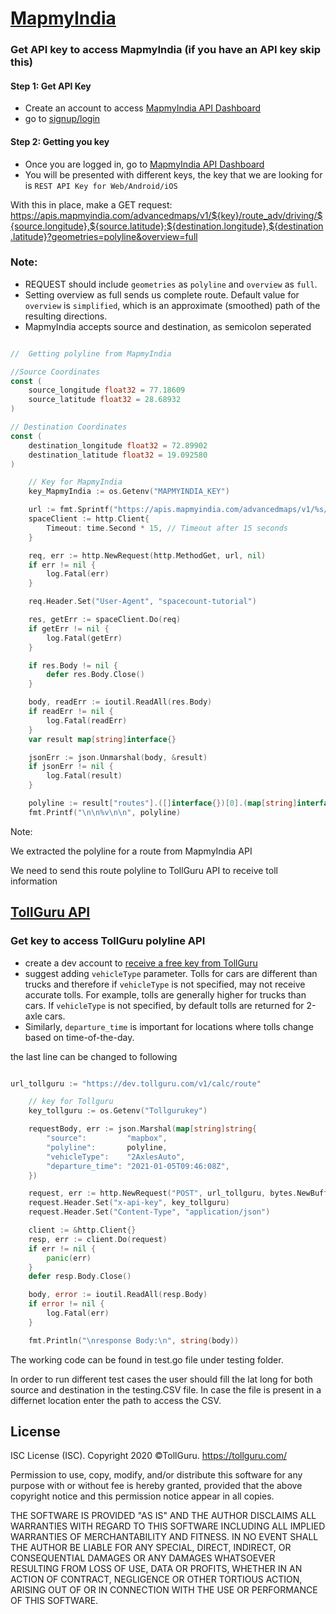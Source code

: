 # [MapmyIndia](https://www.mapmyindia.com/api/)

### Get API key to access MapmyIndia (if you have an API key skip this)
#### Step 1: Get API Key
* Create an account to access [MapmyIndia API Dashboard](https://www.mapmyindia.com/api/dashboard)
* go to [signup/login](https://www.mapmyindia.com/api/login)

#### Step 2: Getting you key
* Once you are logged in, go to [MapmyIndia API Dashboard](https://www.mapmyindia.com/api/dashboard)
* You will be presented with different keys, the key that we are looking
  for is `REST API Key for Web/Android/iOS`

With this in place, make a GET request: https://apis.mapmyindia.com/advancedmaps/v1/${key}/route_adv/driving/${source.longitude},${source.latitude};${destination.longitude},${destination.latitude}?geometries=polyline&overview=full

### Note:
* REQUEST should include `geometries` as `polyline` and `overview` as `full`.
* Setting overview as full sends us complete route. Default value for `overview` is `simplified`, which is an approximate (smoothed) path of the resulting directions.
* MapmyIndia accepts source and destination, as semicolon seperated

```go

//	Getting polyline from MapmyIndia

//Source Coordinates
const (
	source_longitude float32 = 77.18609
	source_latitude float32 = 28.68932
)

// Destination Coordinates
const (
	destination_longitude float32 = 72.89902
	destination_latitude float32 = 19.092580
)

	// Key for MapmyIndia
	key_MapmyIndia := os.Getenv("MAPMYINDIA_KEY")

	url := fmt.Sprintf("https://apis.mapmyindia.com/advancedmaps/v1/%s/route_adv/driving/%v,%v;%v,%v?geometries=polyline&overview=full", key_MapmyIndia, source_longitude, source_latitude, destination_longitude, destination_latitude)
	spaceClient := http.Client{
		Timeout: time.Second * 15, // Timeout after 15 seconds
	}

	req, err := http.NewRequest(http.MethodGet, url, nil)
	if err != nil {
		log.Fatal(err)
	}

	req.Header.Set("User-Agent", "spacecount-tutorial")

	res, getErr := spaceClient.Do(req)
	if getErr != nil {
		log.Fatal(getErr)
	}

	if res.Body != nil {
		defer res.Body.Close()
	}

	body, readErr := ioutil.ReadAll(res.Body)
	if readErr != nil {
		log.Fatal(readErr)
	}
	var result map[string]interface{}

	jsonErr := json.Unmarshal(body, &result)
	if jsonErr != nil {
		log.Fatal(result)
	}

	polyline := result["routes"].([]interface{})[0].(map[string]interface{})["geometry"].(string)
	fmt.Printf("\n\n%v\n\n", polyline)
```

Note:

We extracted the polyline for a route from MapmyIndia API

We need to send this route polyline to TollGuru API to receive toll information

## [TollGuru API](https://tollguru.com/developers/docs/)

### Get key to access TollGuru polyline API
* create a dev account to [receive a free key from TollGuru](https://tollguru.com/developers/get-api-key)
* suggest adding `vehicleType` parameter. Tolls for cars are different than trucks and therefore if `vehicleType` is not specified, may not receive accurate tolls. For example, tolls are generally higher for trucks than cars. If `vehicleType` is not specified, by default tolls are returned for 2-axle cars. 
* Similarly, `departure_time` is important for locations where tolls change based on time-of-the-day.

the last line can be changed to following

```go

url_tollguru := "https://dev.tollguru.com/v1/calc/route"

	// key for Tollguru
	key_tollguru := os.Getenv("Tollgurukey")

	requestBody, err := json.Marshal(map[string]string{
		"source":         "mapbox",
		"polyline":       polyline,
		"vehicleType":    "2AxlesAuto",
		"departure_time": "2021-01-05T09:46:08Z",
	})

	request, err := http.NewRequest("POST", url_tollguru, bytes.NewBuffer(requestBody))
	request.Header.Set("x-api-key", key_tollguru)
	request.Header.Set("Content-Type", "application/json")

	client := &http.Client{}
	resp, err := client.Do(request)
	if err != nil {
		panic(err)
	}
	defer resp.Body.Close()

	body, error := ioutil.ReadAll(resp.Body)
	if error != nil {
		log.Fatal(err)
	}

	fmt.Println("\nresponse Body:\n", string(body))
```

The working code can be found in test.go file under testing folder.

In order to run different test cases the user should fill the lat long for both source and destination in the testing.CSV file. In case the file is present in a differnet location enter the path to access the CSV.



## License
ISC License (ISC). Copyright 2020 &copy;TollGuru. https://tollguru.com/

Permission to use, copy, modify, and/or distribute this software for any purpose with or without fee is hereby granted, provided that the above copyright notice and this permission notice appear in all copies.

THE SOFTWARE IS PROVIDED "AS IS" AND THE AUTHOR DISCLAIMS ALL WARRANTIES WITH REGARD TO THIS SOFTWARE INCLUDING ALL IMPLIED WARRANTIES OF MERCHANTABILITY AND FITNESS. IN NO EVENT SHALL THE AUTHOR BE LIABLE FOR ANY SPECIAL, DIRECT, INDIRECT, OR CONSEQUENTIAL DAMAGES OR ANY DAMAGES WHATSOEVER RESULTING FROM LOSS OF USE, DATA OR PROFITS, WHETHER IN AN ACTION OF CONTRACT, NEGLIGENCE OR OTHER TORTIOUS ACTION, ARISING OUT OF OR IN CONNECTION WITH THE USE OR PERFORMANCE OF THIS SOFTWARE.
